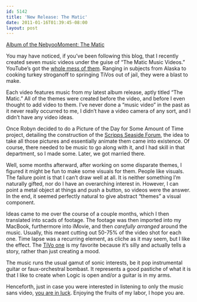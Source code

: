 ```yaml
---
id: 5142
title: 'New Release: The Matic'
date: 2011-01-16T01:39:45-08:00
layout: post
---
```

[Album of the NebyooMoment: The Matic](http://nebyoolae.com/albums/12)

You may have noticed, if you&#8217;ve been following this blog, that I recently created seven music videos under the guise of &#8220;The Matic Music Videos.&#8221; YouTube&#8217;s got the [whole mess of them](http://www.youtube.com/view_play_list?p=AFAC55BA232E03E6). Ranging in subjects from Alaska to cooking turkey stroganoff to springing TiVos out of jail, they were a blast to make.

Each video features music from my latest album release, aptly titled &#8220;The Matic.&#8221; All of the themes were created before the video, and before I even thought to add video to them. I&#8217;ve never done a &#8220;music video&#8221; in the past as it never really occurred to me, I didn&#8217;t have a video camera of any sort, and I didn&#8217;t have any video ideas.

Once Robyn decided to do a Picture of the Day for Some Amount of Time project, detailing the construction of the [Scripps Seaside Forum](http://www.youtube.com/watch?v=btYKAvGp78A), the idea to take all those pictures and essentially animate them came into existence. Of course, there needed to be music to go along with it, and I had skill in that department, so I made some. Later, we got married there.

Well, some months afterward, after working on some disparate themes, I figured it might be fun to make some visuals for them. People like visuals. The failure point is that I can&#8217;t draw well at all. It is neither something I&#8217;m naturally gifted, nor do I have an overarching interest in. However, I can point a metal object at things and push a button, so videos were the answer. In the end, it seemed perfectly natural to give abstract &#8220;themes&#8221; a visual component.

Ideas came to me over the course of a couple months, which I then translated into scads of footage. The footage was then imported into my MacBook, furthermore into iMovie, and then _carefully arranged_ around the music. Usually, this meant cutting out 50-75% of the video shot for each one. Time lapse was a recurring element, as cliche as it may seem, but I like the effect. The [TiVo one](http://www.youtube.com/watch?v=aS525JYfNG8) is my favorite because it&#8217;s silly and actually tells a story, rather than just creating a mood.

The music runs the usual gamut of sonic interests, be it pop instrumental guitar or faux-orchestral bombast. It represents a good pastiche of what it is that I like to create when Logic is open and/or a guitar is in my arms.

Henceforth, just in case you were interested in listening to only the music sans video, [you are in luck](http://nebyoolae.com/albums/view/12). Enjoying the fruits of my labor, I hope you are.
